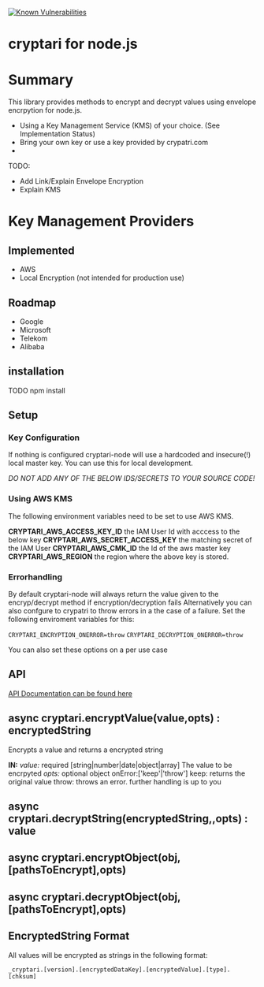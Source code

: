 [![Known Vulnerabilities](https://snyk.io/test/github/aykarsi/cryptari/badge.svg)](https://snyk.io/test/github/aykarsi/cryptari)

# cryptari for node.js


# Summary

This library provides methods to encrypt and decrypt values using envelope encrpytion for node.js.

- Using a Key Management Service (KMS) of your choice. (See Implementation Status)
- Bring your own key or use a key provided by crypatri.com 
- 

TODO: 
- Add Link/Explain Envelope Encryption
- Explain KMS 


# Key Management Providers

## Implemented

- AWS
- Local Encryption (not intended for production use)

## Roadmap

- Google 
- Microsoft
- Telekom 
- Alibaba


## installation 


TODO  npm install

## Setup 

### Key Configuration
If nothing is configured cryptari-node will use a hardcoded and insecure(!) local master key. 
You can use this for local development.


*DO NOT ADD ANY OF THE BELOW IDS/SECRETS TO YOUR SOURCE CODE!* 

### Using AWS KMS
The following environment variables need to be set to use AWS KMS.

**CRYPTARI_AWS_ACCESS_KEY_ID** the IAM User Id with acccess to the below key
**CRYPTARI_AWS_SECRET_ACCESS_KEY** the matching secret of the IAM User
**CRYPTARI_AWS_CMK_ID** the Id of the aws master key
**CRYPTARI_AWS_REGION** the region where the above key is stored.

### Errorhandling 

By default cryptari-node will always return the value given to the encryp/decrypt method if encryption/decryption fails 
Alternatively you can also confgure to crypatri to throw errors in a the case of a failure.
Set the following enviroment variables for this:

`CRYPTARI_ENCRYPTION_ONERROR=throw`
`CRYPTARI_DECRYPTION_ONERROR=throw`

You can also set these options on a per use case 


## API

[API Documentation can be found here](api.md)

## async cryptari.encryptValue(value,opts) : encryptedString

Encrypts a value and returns a encrypted string

**IN:**
*value:* required [string|number|date|object|array] 
The value to be encrpyted
*opts:* optional object
	onError:['keep'|'throw'] 
	keep: returns the original value
	throw: throws an error. further handling is up to you


## async cryptari.decryptString(encryptedString,,opts) : value

## async cryptari.encryptObject(obj,[pathsToEncrypt],opts) 

## async cryptari.decryptObject(obj,[pathsToEncrypt],opts) 

## EncryptedString Format

All values will be encrypted as strings in the following format: 

`_cryptari.[version].[encryptedDataKey].[encryptedValue].[type].[chksum]`




